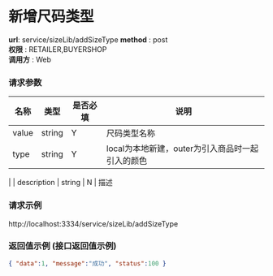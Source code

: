新增尺码类型
=======

**url**: service/sizeLib/addSizeType
**method** : post  
**权限** : RETAILER,BUYERSHOP  
**调用方** : Web

### 请求参数
|     名称  	 |  类型   | 是否必填  |             说明                                                   |
|------------|--------|----------|-------------------------------------------------------------------|
| value       | string | Y        | 尺码类型名称                                                   |
| type     | string    | Y        | local为本地新建，outer为引入商品时一起引入的颜色    
|
| description     | string    | N        | 描述                                                        
                                             

### 请求示例
http://localhost:3334/service/sizeLib/addSizeType

### 返回值示例 (接口返回值示例)

```json
{ "data":1, "message":"成功", "status":100 }
```